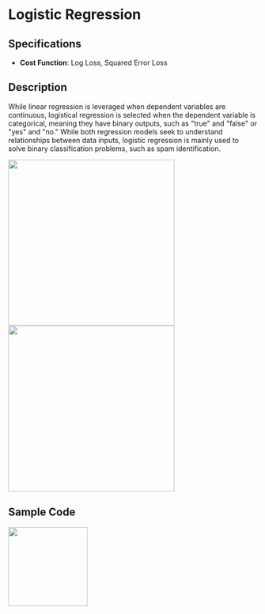 # Logistic Regression

## Specifications

- **Cost Function**: Log Loss, Squared Error Loss

## Description

While linear regression is leveraged when dependent variables are continuous, logistical regression is selected when the dependent variable is categorical, meaning they have binary outputs, such as "true" and "false" or "yes" and "no." While both regression models seek to understand relationships between data inputs, logistic regression is mainly used to solve binary classification problems, such as spam identification.

<img src="image2.png" style="width:3.5in" />

<img src="image3.png" style="width:3.5in" />

## Sample Code

<img src="image1.jpg" style="width:1.66571in" />

